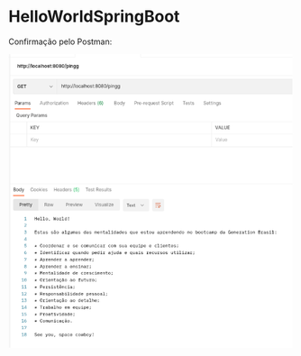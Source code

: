 # HelloWorldSpringBoot

Confirmação pelo Postman:

![confirmação.png](/confirmação.png "confirmação.png")
